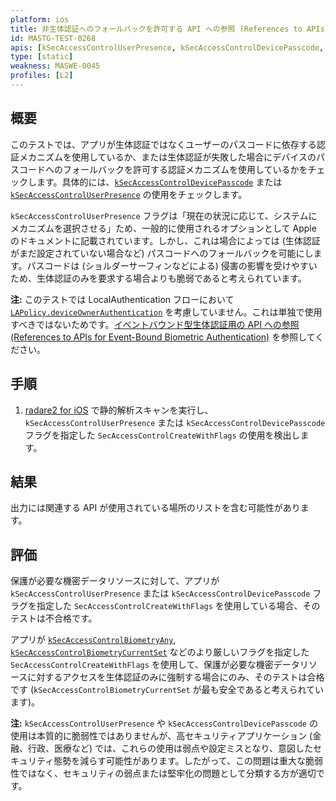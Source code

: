 ```yaml
---
platform: ios
title: 非生体認証へのフォールバックを許可する API への参照 (References to APIs Allowing Fallback to Non-Biometric Authentication)
id: MASTG-TEST-0268
apis: [kSecAccessControlUserPresence, kSecAccessControlDevicePasscode, SecAccessControlCreateWithFlags]
type: [static]
weakness: MASWE-0045
profiles: [L2]
---
```


## 概要

このテストでは、アプリが生体認証ではなくユーザーのパスコードに依存する認証メカニズムを使用しているか、または生体認証が失敗した場合にデバイスのパスコードへのフォールバックを許可する認証メカニズムを使用しているかをチェックします。具体的には、[`kSecAccessControlDevicePasscode`](https://developer.apple.com/documentation/security/secaccesscontrolcreateflags/devicepasscode) または [`kSecAccessControlUserPresence`](https://developer.apple.com/documentation/security/secaccesscontrolcreateflags/userpresence) の使用をチェックします。

`kSecAccessControlUserPresence` フラグは「現在の状況に応じて、システムにメカニズムを選択させる」ため、一般的に使用されるオプションとして Apple のドキュメントに記載されています。しかし、これは場合によっては (生体認証がまだ設定されていない場合など) パスコードへのフォールバックを可能にします。パスコードは (ショルダーサーフィンなどによる) 侵害の影響を受けやすいため、生体認証のみを要求する場合よりも脆弱であると考えられています。

**注:** このテストでは LocalAuthentication フローにおいて [`LAPolicy.deviceOwnerAuthentication`](https://developer.apple.com/documentation/localauthentication/lapolicy/deviceownerauthentication) を考慮していません。これは単独で使用すべきではないためです。[イベントバウンド型生体認証用の API への参照 (References to APIs for Event-Bound Biometric Authentication)](MASTG-TEST-0266.md) を参照してください。

## 手順

1. [radare2 for iOS](../../../tools/ios/MASTG-TOOL-0073.md) で静的解析スキャンを実行し、`kSecAccessControlUserPresence` または `kSecAccessControlDevicePasscode` フラグを指定した `SecAccessControlCreateWithFlags` の使用を検出します。

## 結果

出力には関連する API が使用されている場所のリストを含む可能性があります。

## 評価

保護が必要な機密データリソースに対して、アプリが `kSecAccessControlUserPresence` または `kSecAccessControlDevicePasscode` フラグを指定した `SecAccessControlCreateWithFlags` を使用している場合、そのテストは不合格です。

アプリが [`kSecAccessControlBiometryAny`](https://developer.apple.com/documentation/security/secaccesscontrolcreateflags/biometryany), [`kSecAccessControlBiometryCurrentSet`](https://developer.apple.com/documentation/security/secaccesscontrolcreateflags/biometrycurrentset) などのより厳しいフラグを指定した `SecAccessControlCreateWithFlags` を使用して、保護が必要な機密データリソースに対するアクセスを生体認証のみに強制する場合にのみ、そのテストは合格です (`kSecAccessControlBiometryCurrentSet` が最も安全であると考えられています)。

**注:** `kSecAccessControlUserPresence` や `kSecAccessControlDevicePasscode` の使用は本質的に脆弱性ではありませんが、高セキュリティアプリケーション (金融、行政、医療など) では、これらの使用は弱点や設定ミスとなり、意図したセキュリティ態勢を減らす可能性があります。したがって、この問題は重大な脆弱性ではなく、セキュリティの弱点または堅牢化の問題として分類する方が適切です。
